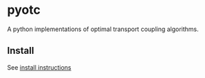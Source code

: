 # pyotc
A python implementations of optimal transport coupling algorithms.

## Install
See [install instructions](INSTALL.md)